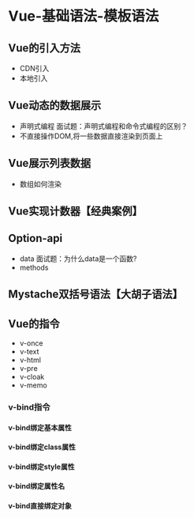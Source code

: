 # Vue-基础语法-模板语法

## Vue的引入方法

- CDN引入
- 本地引入

## Vue动态的数据展示

- 声明式编程  面试题：声明式编程和命令式编程的区别？
- 不直接操作DOM,将一些数据直接渲染到页面上

## Vue展示列表数据

- 数组如何渲染

## Vue实现计数器【经典案例】

## Option-api

- data  面试题：为什么data是一个函数?
- methods

## Mystache双括号语法【大胡子语法】

## Vue的指令

- v-once
- v-text
- v-html
- v-pre
- v-cloak
- v-memo

### v-bind指令 

#### v-bind绑定基本属性

#### v-bind绑定class属性

#### v-bind绑定style属性

#### v-bind绑定属性名

#### v-bind直接绑定对象







